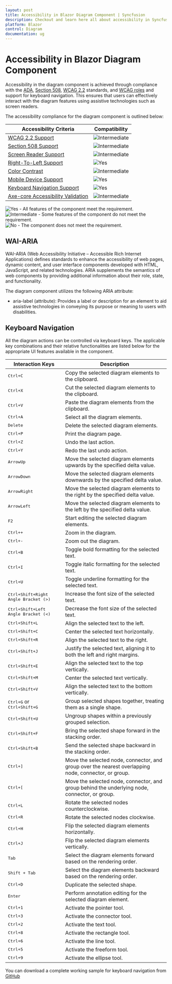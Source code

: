 ```yaml
---
layout: post
title: Accessibility in Blazor Diagram Component | Syncfusion
description: Checkout and learn here all about accessibility in Syncfusion Blazor Diagram component and much more details.
platform: Blazor
control: Diagram 
documentation: ug
---
```


# Accessibility in Blazor Diagram Component

Accessibility in the diagram component is achieved through compliance with the [ADA](https://www.ada.gov/), [Section 508](https://www.section508.gov/), [WCAG 2.2](https://www.w3.org/TR/WCAG22/) standards, and [WCAG roles](https://www.w3.org/TR/wai-aria/#roles) and support for keyboard navigation. This ensures that users can effectively interact with the diagram features using assistive technologies such as screen readers.

The accessibility compliance for the diagram component is outlined below:

| Accessibility Criteria | Compatibility |
| -- | -- |
| [WCAG 2.2 Support](../common/accessibility#accessibility-standards) | <img src="https://cdn.syncfusion.com/content/images/documentation/partial.png" alt="Intermediate"> |
| [Section 508 Support](../common/accessibility#accessibility-standards) | <img src="https://cdn.syncfusion.com/content/images/documentation/partial.png" alt="Intermediate"> |
| [Screen Reader Support](../common/accessibility#screen-reader-support) | <img src="https://cdn.syncfusion.com/content/images/documentation/partial.png" alt="Intermediate">  |
| [Right-To-Left Support](../common/accessibility#right-to-left-support) | <img src="https://cdn.syncfusion.com/content/images/landing-page/yes.png" alt="Yes"> |
| [Color Contrast](../common/accessibility#color-contrast) | <img src="https://cdn.syncfusion.com/content/images/documentation/partial.png" alt="Intermediate"> |
| [Mobile Device Support](../common/accessibility#mobile-device-support) | <img src="https://cdn.syncfusion.com/content/images/landing-page/yes.png" alt="Yes"> |
| [Keyboard Navigation Support](../common/accessibility#right-to-left-support) | <img src="https://cdn.syncfusion.com/content/images/landing-page/yes.png" alt="Yes"> |
| [Axe-core Accessibility Validation](../common/accessibility#ensuring-accessibility) | <img src="https://cdn.syncfusion.com/content/images/documentation/partial.png" alt="Intermediate"> |

<style>
    .post .post-content img {
        display: inline-block;
        margin: 0.5em 0;
    }
</style>
<div><img src="https://cdn.syncfusion.com/content/images/documentation/full.png" alt="Yes"> - All features of the component meet the requirement.</div>

<div><img src="https://cdn.syncfusion.com/content/images/documentation/partial.png" alt="Intermediate"> - Some features of the component do not meet the requirement.</div>

<div><img src="https://cdn.syncfusion.com/content/images/documentation/not-supported.png" alt="No"> - The component does not meet the requirement.</div>

## WAI-ARIA

WAI-ARIA (Web Accessibility Initiative – Accessible Rich Internet Applications) defines standards to enhance the accessibility of web pages, dynamic content, and user interface components developed with HTML, JavaScript, and related technologies. ARIA supplements the semantics of web components by providing additional information about their role, state, and functionality.

The diagram component utilizes the following ARIA attribute:

* aria-label (attribute): Provides a label or description for an element to aid assistive technologies in conveying its purpose or meaning to users with disabilities.


## Keyboard Navigation

All the diagram actions can be controlled via keyboard keys. The applicable key combinations and their relative functionalities are listed below for the appropriate UI features available in the component.


Interaction Keys |Description
-----|-----
<kbd>Ctrl+C</kbd> | Copy the selected diagram elements to the clipboard.
<kbd>Ctrl+X</kbd> | Cut the selected diagram elements to the clipboard.
<kbd>Ctrl+V</kbd> | Paste the diagram elements from the clipboard.
<kbd>Ctrl+A</kbd> | Select all the diagram elements.
<kbd>Delete</kbd> | Delete the selected diagram elements.
<kbd>Ctrl+P</kbd> | Print the diagram page.
<kbd>Ctrl+Z</kbd> | Undo the last action.
<kbd>Ctrl+Y</kbd> | Redo the last undo action.
<kbd>ArrowUp</kbd> | Move the selected diagram elements upwards by the specified delta value.
<kbd>ArrowDown</kbd> | Move the selected diagram elements downwards by the specified delta value.
<kbd>ArrowRight</kbd> | Move the selected diagram elements to the right by the specified delta value.
<kbd>ArrowLeft</kbd> | Move the selected diagram elements to the left by the specified delta value.
<kbd>F2</kbd> | Start editing the selected diagram elements.
<kbd>Ctrl++</kbd> | Zoom in the diagram.
<kbd>Ctrl+-</kbd> | Zoom out the diagram.
<kbd>Ctrl+B</kbd> | Toggle bold formatting for the selected text.
<kbd>Ctrl+I</kbd> | Toggle italic formatting for the selected text.
<kbd>Ctrl+U</kbd> | Toggle underline formatting for the selected text.
<kbd>Ctrl+Shift+Right Angle Bracket (>)</kbd> | Increase the font size of the selected text.
<kbd>Ctrl+Shift+Left Angle Bracket (<)</kbd> | Decrease the font size of the selected text.
<kbd>Ctrl+Shift+L</kbd> | Align the selected text to the left.
<kbd>Ctrl+Shift+C</kbd> | Center the selected text horizontally.
<kbd>Ctrl+Shift+R</kbd> | Align the selected text to the right.
<kbd>Ctrl+Shift+J</kbd> | Justify the selected text, aligning it to both the left and right margins.
<kbd>Ctrl+Shift+E</kbd> | Align the selected text to the top vertically. 
<kbd>Ctrl+Shift+M</kbd> | Center the selected text vertically.
<kbd>Ctrl+Shift+V</kbd> | Align the selected text to the bottom vertically.
<kbd>Ctrl+G</kbd> or <kbd>Ctrl+Shift+G</kbd> | Group selected shapes together, treating them as a single shape.
<kbd>Ctrl+Shift+U</kbd> | Ungroup shapes within a previously grouped selection.
<kbd>Ctrl+Shift+F</kbd> | Bring the selected shape forward in the stacking order.
<kbd>Ctrl+Shift+B</kbd> | Send the selected shape backward in the stacking order.
<kbd>Ctrl+]</kbd> | Move the selected node, connector, and group over the nearest overlapping node, connector, or group.
<kbd>Ctrl+[</kbd> | Move the selected node, connector, and group behind the underlying node, connector, or group.
<kbd>Ctrl+L</kbd> | Rotate the selected nodes counterclockwise.
<kbd>Ctrl+R</kbd> | Rotate the selected nodes clockwise.
<kbd>Ctrl+H</kbd> | Flip the selected diagram elements horizontally.
<kbd>Ctrl+J</kbd> | Flip the selected diagram elements vertically.
<kbd>Tab</kbd> | Select the diagram elements forward based on the rendering order.
<kbd>Shift + Tab</kbd> | Select the diagram elements backward based on the rendering order.
<kbd>Ctrl+D</kbd> | Duplicate the selected shape.
<kbd>Enter</kbd> | Perform annotation editing for the selected diagram element.
<kbd>Ctrl+1</kbd> | Activate the pointer tool.
<kbd>Ctrl+3</kbd> | Activate the connector tool.
<kbd>Ctrl+2</kbd> | Activate the text tool.
<kbd>Ctrl+8</kbd> | Activate the rectangle tool.
<kbd>Ctrl+6</kbd> | Activate the line tool.
<kbd>Ctrl+5</kbd> | Activate the freeform tool.
<kbd>Ctrl+9</kbd> | Activate the ellipse tool.

You can download a complete working sample for keyboard navigation from [GitHub](https://github.com/SyncfusionExamples/Blazor-Diagram-Examples/tree/master/UG-Samples/Accessibility/KeyBoardNavigation)
